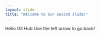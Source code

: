 ```yaml
---
layout: slide
title: "Welcome to our second slide!"
---
```

Hello Git Hub
Use the left arrow to go back!
